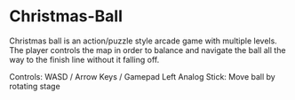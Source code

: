 # Christmas-Ball

Christmas ball is an action/puzzle style arcade game with multiple levels. The player controls the map in order to balance and navigate the ball all the way to the finish line without it falling off.

Controls:
WASD / Arrow Keys / Gamepad Left Analog Stick: Move ball by rotating stage